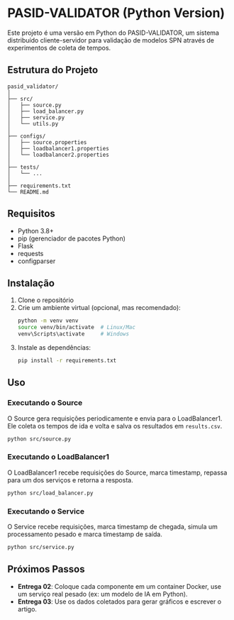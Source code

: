 # PASID-VALIDATOR (Python Version)

Este projeto é uma versão em Python do PASID-VALIDATOR, um sistema distribuído cliente-servidor para validação de modelos SPN através de experimentos de coleta de tempos.

## Estrutura do Projeto

```
pasid_validator/
│
├── src/
│   ├── source.py
│   ├── load_balancer.py
│   ├── service.py
│   └── utils.py
│
├── configs/
│   ├── source.properties
│   ├── loadbalancer1.properties
│   └── loadbalancer2.properties
│
├── tests/
│   └── ...
│
├── requirements.txt
└── README.md
```

## Requisitos

- Python 3.8+
- pip (gerenciador de pacotes Python)
- Flask
- requests
- configparser

## Instalação

1. Clone o repositório
2. Crie um ambiente virtual (opcional, mas recomendado):
   ```bash
   python -m venv venv
   source venv/bin/activate  # Linux/Mac
   venv\Scripts\activate     # Windows
   ```
3. Instale as dependências:
   ```bash
   pip install -r requirements.txt
   ```

## Uso

### Executando o Source

O Source gera requisições periodicamente e envia para o LoadBalancer1. Ele coleta os tempos de ida e volta e salva os resultados em `results.csv`.

```bash
python src/source.py
```

### Executando o LoadBalancer1

O LoadBalancer1 recebe requisições do Source, marca timestamp, repassa para um dos serviços e retorna a resposta.

```bash
python src/load_balancer.py
```

### Executando o Service

O Service recebe requisições, marca timestamp de chegada, simula um processamento pesado e marca timestamp de saída.

```bash
python src/service.py
```

## Próximos Passos

- **Entrega 02**: Coloque cada componente em um container Docker, use um serviço real pesado (ex: um modelo de IA em Python).
- **Entrega 03**: Use os dados coletados para gerar gráficos e escrever o artigo. 
